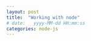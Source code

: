 ```yaml
---
layout: post
title:  "Working with node"
# date:   yyyy-MM-dd HH:mm:ss
categories: node-js
---
```


